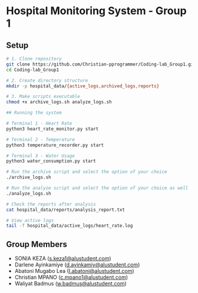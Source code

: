 # Hospital Monitoring System - Group 1

## Setup
```bash
# 1. Clone repository
git clone https://github.com/Christian-pprogrammer/Coding-lab_Group1.git
cd Coding-lab_Group1

# 2. Create directory structure
mkdir -p hospital_data/{active_logs,archived_logs,reports}

# 3. Make scripts executable
chmod +x archive_logs.sh analyze_logs.sh

## Running the system

# Terminal 1 - Heart Rate
python3 heart_rate_monitor.py start

# Terminal 2 - Temperature
python3 temperature_recorder.py start

# Terminal 3 - Water Usage
python3 water_consumption.py start

# Run the archive script and select the option of your choice
./archive_logs.sh

# Run the analyze script and select the option of your choice as well
./analyze_logs.sh

# Check the reports after analysis
cat hospital_data/reports/analysis_report.txt

# View active logs
tail -f hospital_data/active_logs/heart_rate.log

```

## Group Members
- SONIA KEZA (s.keza1@alustudent.com)  
- Darlene Ayinkamiye (d.ayinkamiy@alustudent.com)  
- Abatoni Mugabo Lea (I.abatoni@alustudent.com)  
- Christian MPANO (c.mpano1@alustudent.com)  
- Waliyat Badmus (w.badmus@alustudent.com)
